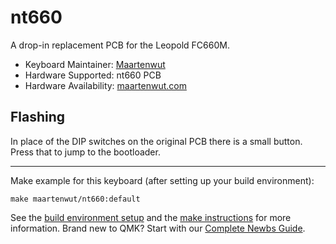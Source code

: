 # nt660

A drop-in replacement PCB for the Leopold FC660M.

* Keyboard Maintainer: [Maartenwut](https://github.com/Maartenwut)
* Hardware Supported: nt660 PCB
* Hardware Availability: [maartenwut.com](https://maartenwut.com/product/nt660/)

## Flashing

In place of the DIP switches on the original PCB there is a small button. Press that to jump to the bootloader. 

---

Make example for this keyboard (after setting up your build environment):

    make maartenwut/nt660:default

See the [build environment setup](https://docs.qmk.fm/#/getting_started_build_tools) and the [make instructions](https://docs.qmk.fm/#/getting_started_make_guide) for more information. Brand new to QMK? Start with our [Complete Newbs Guide](https://docs.qmk.fm/#/newbs).
